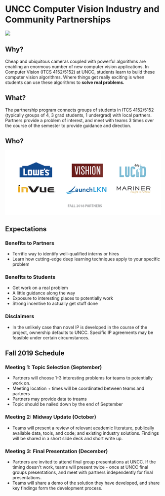 
# UNCC Computer Vision Industry and Community Partnerships

![](graphics/industry_partner_lander.gif)

## Why?
Cheap and ubiquitous cameras coupled with powerful algorithms are enabling an enormous number of new computer vision applications. In Computer Vision (ITCS 4152/5152) at UNCC, students learn to build these computer vision algorithms. Where things get really exciting is when students can use these algorithms to **solve real problems.** 

## What?
The partnership program connects groups of students in ITCS 4152/5152 (typically groups of 4, 3 grad students, 1 undergrad) with local partners. Partners provide a problem of interest, and meet with teams 3 times over the course of the semester to provide guidance and direction. 

## Who?
![](graphics/fall_2018_partners-01.png)

## Expectations

### Benefits to Partners
- Terrific way to identify well-qualified interns or hires
- Learn how cutting-edge deep learning techniques apply to your specific problem

### Benefits to Students
- Get work on a real problem
- A little guidance along the way
- Exposure to interesting places to potentially work
- Strong incentive to actually get stuff done

### Disclaimers
- In the unlikely case than novel IP is developed in the course of the project, ownership defaults to UNCC. Specific IP agreements may be feasible under certain circumstances. 

## Fall 2019 Schedule

### Meeting 1: Topic Selection (September)
- Partners will choose 1-3 interesting problems for teams to potentially work on.
- Meeting location + times will be coordinated between teams and partners
- Partners may provide data to treams
- Topic should be nailed down by the end of September

### Meeting 2: Midway Update (October)
- Teams will present a review of relevant academic literature, publically available data, tools, and code; and existing industry solutions. Findings will be shared in a short slide deck and short write up.

### Meeting 3: Final Presentation (December)
- Partners are invited to attend final group presentations at UNCC. If the timing doesn't work, teams will present twice - once at UNCC final groups presentations, and meet with partners independently for final presentations.
- Teams will share a demo of the solution they have developed, and share key findings form the development process. 
